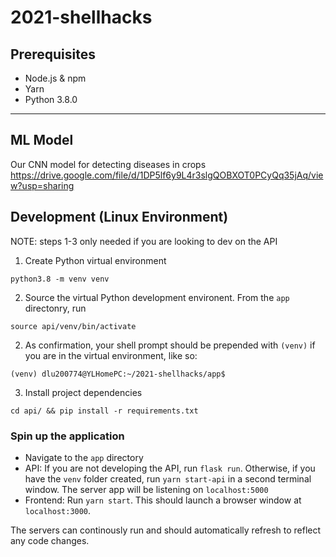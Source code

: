 # 2021-shellhacks

## Prerequisites

- Node.js & npm
- Yarn
- Python 3.8.0

---

## ML Model

Our CNN model for detecting diseases in crops https://drive.google.com/file/d/1DP5lf6y9L4r3slgQOBXOT0PCyQq35jAq/view?usp=sharing

## Development (Linux Environment)

NOTE: steps 1-3 only needed if you are looking to dev on the API

1. Create Python virtual environment

```
python3.8 -m venv venv
```

2. Source the virtual Python development environent. From the `app` directonry, run

```
source api/venv/bin/activate
```

2. As confirmation, your shell prompt should be prepended with `(venv)` if you are in the virtual environment, like so:

```
(venv) dlu200774@YLHomePC:~/2021-shellhacks/app$
```

3. Install project dependencies

```
cd api/ && pip install -r requirements.txt
```

### Spin up the application

- Navigate to the `app` directory
- API: If you are not developing the API, run `flask run`. Otherwise, if you have the `venv` folder created, run `yarn start-api` in a second terminal window. The server app will be listening on `localhost:5000`
- Frontend: Run `yarn start`. This should launch a browser window at `localhost:3000`.

The servers can continously run and should automatically refresh to reflect any code changes.
